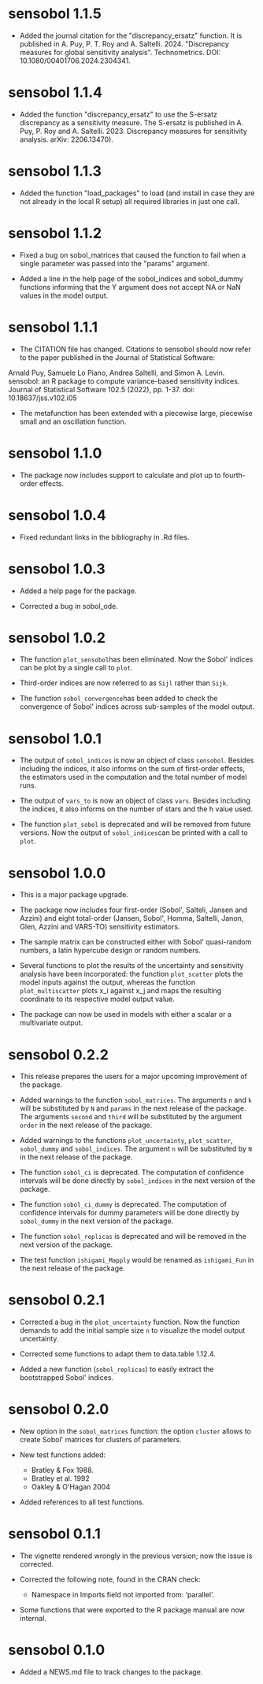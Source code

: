 # sensobol 1.1.5

* Added the journal citation for the "discrepancy_ersatz" function. It is published
in A. Puy, P. T. Roy and A. Saltelli. 2024. "Discrepancy measures for global sensitivity
analysis". Technometrics. DOI: 10.1080/00401706.2024.2304341.

# sensobol 1.1.4

* Added the function "discrepancy_ersatz" to use the S-ersatz discrepancy as a 
sensitivity measure. The S-ersatz is published in A. Puy, P. Roy and A. Saltelli. 2023.
Discrepancy measures for sensitivity analysis. arXiv: 2206.13470).

# sensobol 1.1.3

* Added the function "load_packages" to load (and install in case they are not already in the local R setup) all required libraries in just one call.

# sensobol 1.1.2

* Fixed a bug on sobol_matrices that caused the function to fail when a single parameter was passed into the "params" argument.

* Added a line in the help page of the sobol_indices and sobol_dummy functions informing that the Y argument does not accept NA or NaN values in the model output.

# sensobol 1.1.1

* The CITATION file has changed. Citations to sensobol should now refer to the paper published in the Journal of Statistical Software: 

Arnald Puy, Samuele Lo Piano, Andrea Saltelli, and Simon A. Levin. sensobol: an R package to compute variance-based sensitivity indices. Journal of Statistical Software 102.5 (2022), pp. 1-37. doi: 10.18637/jss.v102.i05

* The metafunction has been extended with a piecewise large, piecewise small and an oscillation function.

# sensobol 1.1.0

* The package now includes support to calculate and plot up to fourth-order effects.

# sensobol 1.0.4

* Fixed redundant links in the bibliography in .Rd files.

# sensobol 1.0.3

* Added a help page for the package.

* Corrected a bug in sobol_ode.

# sensobol 1.0.2

* The function `plot_sensobol`has been eliminated. Now the Sobol' indices can be plot by a single call to `plot`.

* Third-order indices are now referred to as `Sijl` rather than `Sijk`.

* The function `sobol_convergence`has been added to check the convergence of
Sobol' indices across sub-samples of the model output.

# sensobol 1.0.1

* The output of `sobol_indices` is now an object of class `sensobol`. Besides including the indices, it also informs on the sum of first-order effects, the estimators used in the computation and the total number of model runs.

* The output of `vars_to` is now an object of class `vars`. Besides including the indices, it also informs on the number of stars and the h value used.

* The function `plot_sobol` is deprecated and will be removed from future versions. Now the output of `sobol_indices`can be printed with a call to `plot`.

# sensobol 1.0.0

* This is a major package upgrade.

* The package now includes four first-order (Sobol', Salteli, Jansen and Azzini) and eight total-order (Jansen, Sobol', Homma, Saltelli, Janon, Glen, Azzini and VARS-TO) sensitivity estimators.

* The sample matrix can be constructed either with Sobol' quasi-random numbers, a latin hypercube design or random numbers.

* Several functions to plot the results of the uncertainty and sensitivity analysis have been incorporated: the function `plot_scatter` plots the model inputs against the output, whereas the function `plot_multiscatter` plots x_i against x_j and maps the resulting coordinate to its respective model output value.

* The package can now be used in models with either a scalar or a multivariate output.

# sensobol 0.2.2

* This release prepares the users for a major upcoming improvement of the package.

* Added warnings to the function `sobol_matrices`. The arguments `n` and `k` will
be substituted by `N` and `params` in the next release of the package. The 
arguments `second` and `third` will be substituted by the argument `order` in the next
release of the package.

* Added warnings to the functions `plot_uncertainty`, `plot_scatter`, `sobol_dummy` and `sobol_indices`. The argument `n` will be substituted by `N` in the next release of the package. 

* The function `sobol_ci` is deprecated. The computation of confidence intervals
will be done directly by `sobol_indices` in the next version of the package.

* The function `sobol_ci_dummy` is deprecated. The computation of confidence intervals
for dummy parameters will be done directly by `sobol_dummy` in the next version of the package.

* The function `sobol_replicas` is deprecated and will be removed in the next version
of the package.

* The test function `ishigami_Mapply` would be renamed as `ishigami_Fun` in the next
release of the package.

# sensobol 0.2.1

* Corrected a bug in the `plot_uncertainty` function. Now the function
demands to add the initial sample size `n` to visualize the model output uncertainty.

* Corrected some functions to adapt them to data.table 1.12.4.

* Added a new function (`sobol_replicas`) to easily extract the bootstrapped Sobol' indices.

# sensobol 0.2.0

* New option in the `sobol_matrices` function: the option `cluster` allows to create Sobol' matrices for clusters of parameters.

* New test functions added: 
  - Bratley & Fox 1988.
  - Bratley et al. 1992
  - Oakley & O'Hagan 2004
  
* Added references to all test functions.

# sensobol 0.1.1

* The vignette rendered wrongly in the previous version;
now the issue is corrected.

* Corrected the following note, found in the CRAN check: 
  - Namespace in Imports field not imported from: ‘parallel’.
 
* Some functions that were exported to the R package manual 
are now internal.

# sensobol 0.1.0

* Added a NEWS.md file to track changes to the package.


